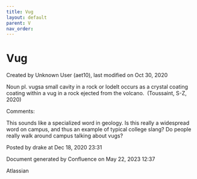 ```yaml
---
title: Vug
layout: default
parent: V
nav_order:
---
```


# Vug

Created by  Unknown User (aet10), last modified on Oct 30, 2020

Noun pl. vugsa small cavity in a rock or lodeIt occurs as a crystal coating coating within a vug in a rock ejected from the volcano.  (Toussaint, S-Z, 2020)

Comments:

This sounds like a specialized word in geology. Is this really a widespread word on campus, and thus an example of typical college slang? Do people really walk around campus talking about vugs? 

Posted by drake at Dec 18, 2020 23:31

Document generated by Confluence on May 22, 2023 12:37

Atlassian
